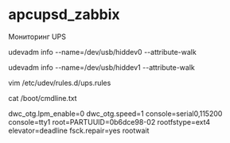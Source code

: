 # apcupsd_zabbix
Мониторинг UPS

udevadm info --name=/dev/usb/hiddev0 --attribute-walk

udevadm info --name=/dev/usb/hiddev1 --attribute-walk

vim /etc/udev/rules.d/ups.rules

cat /boot/cmdline.txt 

dwc_otg.lpm_enable=0 dwc_otg.speed=1 console=serial0,115200 console=tty1 root=PARTUUID=0b6dce98-02 rootfstype=ext4 elevator=deadline fsck.repair=yes rootwait
